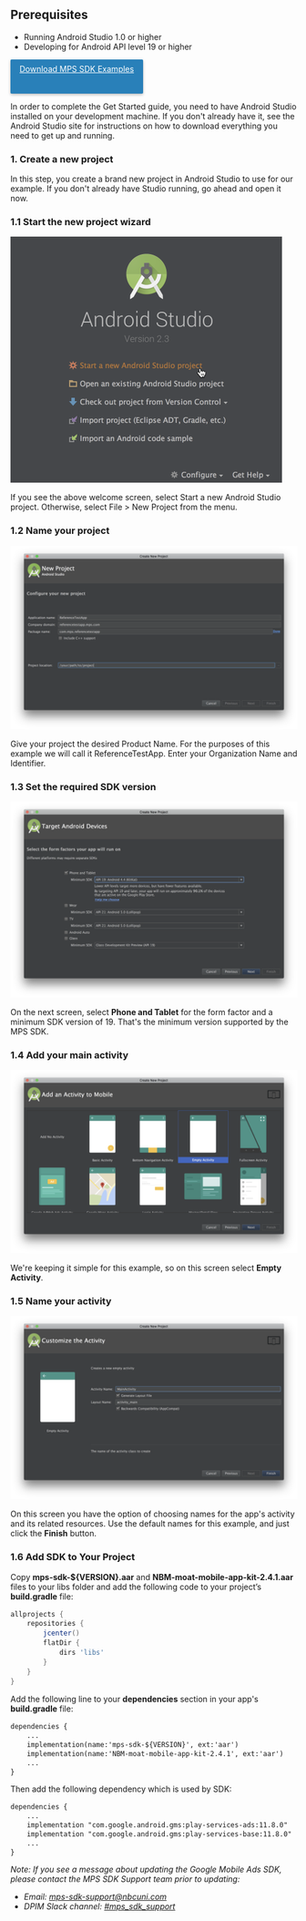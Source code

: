 ## Prerequisites
* Running Android Studio 1.0 or higher
* Developing for Android API level 19 or higher

<p id="download">
    <a  href="https://github.com/NBCUOTS/mobile_mps_sdk_android_examples/releases/tag/release-2.1.0">Download MPS SDK Examples
    </a>
</p>

In order to complete the Get Started guide, you need to have Android Studio installed on your development machine. If you don't already have it, see the Android Studio site for instructions on how to download everything you need to get up and running.

### 1. Create a new project

In this step, you create a brand new project in Android Studio to use for our example. If you don't already have Studio running, go ahead and open it now.

### 1.1 Start the new project wizard

![Create New Project](/images/1_new_project.png)

If you see the above welcome screen, select Start a new Android Studio project. Otherwise, select File > New Project from the menu.

### 1.2 Name your project

![Project Naming](/images/2_naming.png)

Give your project the desired Product Name. For the purposes of this example we will call it ReferenceTestApp.
Enter your Organization Name and Identifier.

### 1.3 Set the required SDK version

![Selecting SDK version](/images/3_min_sdk_version.png)

On the next screen, select **Phone and Tablet** for the form factor and a minimum SDK version of 19. That's the minimum version supported by the MPS SDK.

### 1.4 Add your main activity

![Selecting Activity Template](/images/4_empty_activity.png)

We're keeping it simple for this example, so on this screen select **Empty Activity**.

### 1.5 Name your activity

![Activity Naming](/images/5_activity_naming.png)

On this screen you have the option of choosing names for the app's activity and its related resources. Use the default names for this example, and just click the **Finish** button.

### 1.6 Add SDK to Your Project

Copy **mps-sdk-${VERSION}.aar** and **NBM-moat-mobile-app-kit-2.4.1.aar** files to your libs folder and add the following code to your project’s **build.gradle** file:

```gradle
allprojects {
    repositories {
        jcenter()
        flatDir {
            dirs 'libs'
        }
    }
}
```

Add the following line to your **dependencies** section in your app's **build.gradle** file:

```
dependencies {
    ...
    implementation(name:'mps-sdk-${VERSION}', ext:'aar')
    implementation(name:'NBM-moat-mobile-app-kit-2.4.1', ext:'aar')
    ...
}
```

Then add the following dependency which is used by SDK:

```
dependencies {
    ...
    implementation "com.google.android.gms:play-services-ads:11.8.0"
    implementation "com.google.android.gms:play-services-base:11.8.0"
    ...
}
```

*Note: If you see a message about updating the Google Mobile Ads SDK, please contact the MPS SDK Support team prior to updating:*

* *Email: [mps-sdk-support@nbcuni.com](mailto:mps-sdk-support@nbcuni.com)*
* *DPIM Slack channel: [#mps_sdk_support](https://dpim.slack.com/messages/G4QJLA56Z)*

<style>
#download > a
{
    background-color: #2980b9;
    color: #fff;
    box-shadow: 0 2px 5px 0 rgba(0,0,0,.26);  
    border: 0;
    border-radius: 2px;
    cursor: pointer;
    display: inline-block;
    height: 44px;
    margin: 0;
    min-width: 36px;
    outline: 0;
    padding: 8px;
    padding-left: 16px;
    padding-right: 16px;
    vertical-align: middle;
    text-align: center;
    vertical-align: middle;
}
</style>